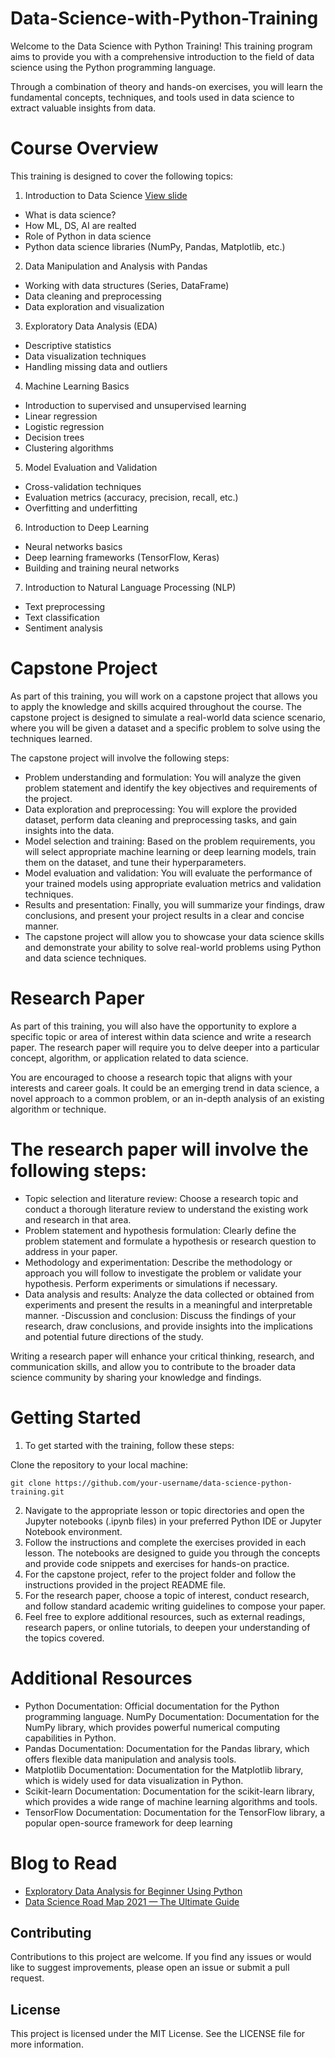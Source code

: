 # Data-Science-with-Python-Training

Welcome to the Data Science with Python Training! This training program aims to provide you with a comprehensive introduction to the field of data science using the Python programming language. 

Through a combination of theory and hands-on exercises, you will learn the fundamental concepts, techniques, and tools used in data science to extract valuable insights from data.


# Course Overview

This training is designed to cover the following topics:

1. Introduction to Data Science
   [View slide](https://www.canva.com/design/DAFlAkEOKw0/dU9Zgj_R0BsfWKiGMfpMSQ/view?utm_content=DAFlAkEOKw0&utm_campaign=designshare&utm_medium=link&utm_source=publishsharelink)
  * What is data science?
  * How ML, DS, AI are realted
  * Role of Python in data science
  * Python data science libraries (NumPy, Pandas, Matplotlib, etc.)
2. Data Manipulation and Analysis with Pandas
  * Working with data structures (Series, DataFrame)
  * Data cleaning and preprocessing
  * Data exploration and visualization
  3. Exploratory Data Analysis (EDA)
  * Descriptive statistics
  * Data visualization techniques
  * Handling missing data and outliers
4. Machine Learning Basics
  * Introduction to supervised and unsupervised learning
  * Linear regression
  * Logistic regression
  * Decision trees
  * Clustering algorithms
5. Model Evaluation and Validation
  * Cross-validation techniques
  * Evaluation metrics (accuracy, precision, recall, etc.)
  * Overfitting and underfitting
6. Introduction to Deep Learning
  * Neural networks basics
  * Deep learning frameworks (TensorFlow, Keras)
  * Building and training neural networks
7. Introduction to Natural Language Processing (NLP)
  * Text preprocessing
  * Text classification
  * Sentiment analysis
 
 # Capstone Project

As part of this training, you will work on a capstone project that allows you to apply the knowledge and skills acquired throughout the course. The capstone project is designed to simulate a real-world data science scenario, where you will be given a dataset and a specific problem to solve using the techniques learned.

The capstone project will involve the following steps:

- Problem understanding and formulation: You will analyze the given problem statement and identify the key objectives and requirements of the project.
- Data exploration and preprocessing: You will explore the provided dataset, perform data cleaning and preprocessing tasks, and gain insights into the data.
- Model selection and training: Based on the problem requirements, you will select appropriate machine learning or deep learning models, train them on the dataset, and tune their hyperparameters.
- Model evaluation and validation: You will evaluate the performance of your trained models using appropriate evaluation metrics and validation techniques.
- Results and presentation: Finally, you will summarize your findings, draw conclusions, and present your project results in a clear and concise manner.
- The capstone project will allow you to showcase your data science skills and demonstrate your ability to solve real-world problems using Python and data science techniques.


# Research Paper

As part of this training, you will also have the opportunity to explore a specific topic or area of interest within data science and write a research paper. The research paper will require you to delve deeper into a particular concept, algorithm, or application related to data science.

You are encouraged to choose a research topic that aligns with your interests and career goals. It could be an emerging trend in data science, a novel approach to a common problem, or an in-depth analysis of an existing algorithm or technique.

# The research paper will involve the following steps:

- Topic selection and literature review: Choose a research topic and conduct a thorough literature review to understand the existing work and research in that area.
- Problem statement and hypothesis formulation: Clearly define the problem statement and formulate a hypothesis or research question to address in your paper.
- Methodology and experimentation: Describe the methodology or approach you will follow to investigate the problem or validate your hypothesis. Perform experiments or simulations if necessary.
- Data analysis and results: Analyze the data collected or obtained from experiments and present the results in a meaningful and interpretable manner.
-Discussion and conclusion: Discuss the findings of your research, draw conclusions, and provide insights into the implications and potential future directions of the study.


Writing a research paper will enhance your critical thinking, research, and communication skills, and allow you to contribute to the broader data science community by sharing your knowledge and findings.

# Getting Started

1. To get started with the training, follow these steps:

Clone the repository to your local machine:

```git clone https://github.com/your-username/data-science-python-training.git```

2. Navigate to the appropriate lesson or topic directories and open the Jupyter notebooks (.ipynb files) in your preferred Python IDE or Jupyter Notebook environment.
3. Follow the instructions and complete the exercises provided in each lesson. The notebooks are designed to guide you through the concepts and provide code snippets and exercises for hands-on practice.
4. For the capstone project, refer to the project folder and follow the instructions provided in the project README file.
5. For the research paper, choose a topic of interest, conduct research, and follow standard academic writing guidelines to compose your paper.
6. Feel free to explore additional resources, such as external readings, research papers, or online tutorials, to deepen your understanding of the topics covered.

# Additional Resources

  - Python Documentation: Official documentation for the Python programming language.
  NumPy Documentation: Documentation for the NumPy library, which provides powerful numerical computing capabilities in Python.
  - Pandas Documentation: Documentation for the Pandas library, which offers flexible data manipulation and analysis tools.
  - Matplotlib Documentation: Documentation for the Matplotlib library, which is widely used for data visualization in Python.
  - Scikit-learn Documentation: Documentation for the scikit-learn library, which provides a wide range of machine learning algorithms and tools.
  - TensorFlow Documentation: Documentation for the TensorFlow library, a popular open-source framework for deep learning

# Blog to Read
 - [Exploratory Data Analysis for Beginner Using Python](https://medium.com/analytics-vidhya/exploratory-data-analysis-for-beginner-7488d587f1ec)
 - [Data Science Road Map 2021 — The Ultimate Guide](https://medium.com/@rehabemam/data-science-road-map-2021-the-ultimate-guide-ae46da7a47c7)


## Contributing

Contributions to this project are welcome. If you find any issues or would like to suggest improvements, please open an issue or submit a pull request. 

## License

This project is licensed under the MIT License. See the LICENSE file for more information.




